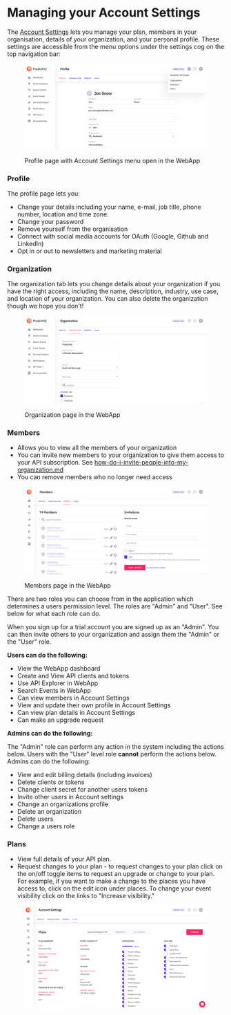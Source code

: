 # Managing your Account Settings

The [Account Settings](https://control.predicthq.com/settings/profile) lets you manage your plan, members in your organisation, details of your organization, and your personal profile. These settings are accessible from the menu options under the settings cog on the top navigation bar:

<figure><img src="../../.gitbook/assets/image (24).png" alt=""><figcaption><p>Profile page with Account Settings menu open in the WebApp</p></figcaption></figure>

### Profile <a href="#profile" id="profile"></a>

The profile page lets you:

* Change your details including your name, e-mail, job title, phone number, location and time zone.
* Change your password
* Remove yourself from the organisation
* Connect with social media accounts for OAuth (Google, Github and LinkedIn)
* Opt in or out to newsletters and marketing material

### Organization

The organization tab lets you change details about your organization if you have the right access, including the name, description, industry, use case, and location of your organization. You can also delete the organization though we hope you don't!

<figure><img src="../../.gitbook/assets/image (25).png" alt=""><figcaption><p>Organization page in the WebApp</p></figcaption></figure>

### Members

* Allows you to view all the members of your organization
* You can invite new members to your organization to give them access to your API subscription.  See [how-do-i-invite-people-into-my-organization.md](how-do-i-invite-people-into-my-organization.md "mention")
* You can remove members who no longer need access

<figure><img src="../../.gitbook/assets/image (26).png" alt=""><figcaption><p>Members page in the WebApp</p></figcaption></figure>

There are two roles you can choose from in the application which determines a users permission level.  The roles are "Admin" and "User".  See below for what each role can do.&#x20;

When you sign up for a trial account you are signed up as an "Admin".  You can then invite others to your organization and assign them the "Admin" or the "User" role.

**Users can do the following:**

* View the WebApp dashboard
* Create and View API clients and tokens
* Use API Explorer in WebApp
* Search Events in WebApp
* Can view members in Account Settings
* View and update their own profile in Account Settings
* Can view plan details in Account Settings
* Can make an upgrade request

**Admins can do the following:**

The "Admin" role can perform any action in the system including the actions below.  Users with the "User" level role **cannot** perform the actions below.  Admins can do the following:

* View and edit billing details (including invoices)
* Delete clients or tokens
* Change client secret for another users tokens
* Invite other users in Account settings
* Change an organizations profile
* Delete an organization
* Delete users
* Change a users role

### Plans <a href="#plans" id="plans"></a>

* View full details of your API plan.&#x20;
* Request changes to your plan - to request changes to your plan click on the on/off toggle items to request an upgrade or change to your plan. For example, if you want to make a change to the places you have access to, click on the edit icon under places. To change your event visibility click on the links to "Increase visibility."

<figure><img src="../../.gitbook/assets/image (27).png" alt=""><figcaption></figcaption></figure>
